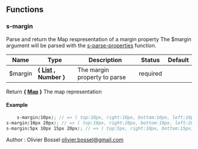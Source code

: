 ## Functions


### s-margin

Parse and return the Map respresentation of a margin property
The $margin argument will be parsed with the [s-parse-properties](../core/functions/_s-parse-properties.scss) function.



Name  |  Type  |  Description  |  Status  |  Default
------------  |  ------------  |  ------------  |  ------------  |  ------------
$margin  |  **{ [List](http://www.sass-lang.com/documentation/file.SASS_REFERENCE.html#lists) , Number }**  |  The margin property to parse  |  required  |

Return **{ [Map](http://www.sass-lang.com/documentation/file.SASS_REFERENCE.html#maps) }** The map representation

#### Example
```scss
	s-margin(10px); // => ( top:10px, right:10px, bottom:10px, left:10px )
s-margin(10px 20px); // => ( top:10px, right:20px, bottom:10px, left:20px )
s-margin(5px 10px 15px 20px); // => ( top:5px, right:10px, bottom:15px, left:20px )
```
Author : Olivier Bossel <olivier.bossel@gmail.com>